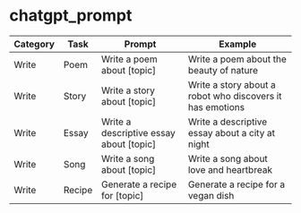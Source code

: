 # chatgpt_prompt

|Category|Task|Prompt|Example|
|---|---|---|---|
|Write|Poem|Write a poem about [topic]|Write a poem about the beauty of nature|
|Write|Story|Write a story about [topic]|Write a story about a robot who discovers it has emotions|
|Write|Essay|Write a descriptive essay about [topic]|Write a descriptive essay about a city at night|
|Write|Song|Write a song about [topic]|Write a song about love and heartbreak|
|Write|Recipe|Generate a recipe for [topic]|Generate a recipe for a vegan dish|
